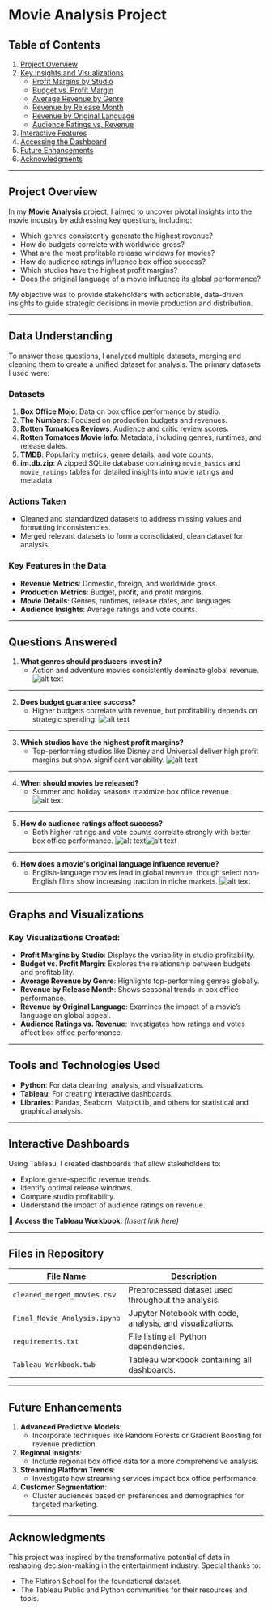 
# **Movie Analysis Project**

## **Table of Contents**
1. [Project Overview](#project-overview)  
2. [Key Insights and Visualizations](#key-insights-and-visualizations)  
   - [Profit Margins by Studio](#profit-margins-by-studio)  
   - [Budget vs. Profit Margin](#budget-vs-profit-margin)  
   - [Average Revenue by Genre](#average-revenue-by-genre)  
   - [Revenue by Release Month](#revenue-by-release-month)  
   - [Revenue by Original Language](#revenue-by-original-language)  
   - [Audience Ratings vs. Revenue](#audience-ratings-vs-revenue)  
3. [Interactive Features](#interactive-features)  
4. [Accessing the Dashboard](#accessing-the-dashboard)  
5. [Future Enhancements](#future-enhancements)  
6. [Acknowledgments](#acknowledgments)  

---


## **Project Overview**
In my **Movie Analysis** project, I aimed to uncover pivotal insights into the movie industry by addressing key questions, including:

- Which genres consistently generate the highest revenue?
- How do budgets correlate with worldwide gross?
- What are the most profitable release windows for movies?
- How do audience ratings influence box office success?
- Which studios have the highest profit margins?
- Does the original language of a movie influence its global performance?

My objective was to provide stakeholders with actionable, data-driven insights to guide strategic decisions in movie production and distribution.

---

## **Data Understanding**
To answer these questions, I analyzed multiple datasets, merging and cleaning them to create a unified dataset for analysis. The primary datasets I used were:

### **Datasets**
1. **Box Office Mojo**: Data on box office performance by studio.
2. **The Numbers**: Focused on production budgets and revenues.
3. **Rotten Tomatoes Reviews**: Audience and critic review scores.
4. **Rotten Tomatoes Movie Info**: Metadata, including genres, runtimes, and release dates.
5. **TMDB**: Popularity metrics, genre details, and vote counts.
6. **im.db.zip**: A zipped SQLite database containing `movie_basics` and `movie_ratings` tables for detailed insights into movie ratings and metadata.

### **Actions Taken**
- Cleaned and standardized datasets to address missing values and formatting inconsistencies.
- Merged relevant datasets to form a consolidated, clean dataset for analysis.

### **Key Features in the Data**
- **Revenue Metrics**: Domestic, foreign, and worldwide gross.
- **Production Metrics**: Budget, profit, and profit margins.
- **Movie Details**: Genres, runtimes, release dates, and languages.
- **Audience Insights**: Average ratings and vote counts.

---

## **Questions Answered**
1. **What genres should producers invest in?**
   - Action and adventure movies consistently dominate global revenue.
![alt text](c5b801a3-7044-4f40-9e94-cb82ec99f003.png)
---
2. **Does budget guarantee success?**
   - Higher budgets correlate with revenue, but profitability depends on strategic spending.
![alt text](65759c0a-06f6-46a1-9fee-f5ae4b467fb7.png)
---
3. **Which studios have the highest profit margins?**
   - Top-performing studios like Disney and Universal deliver high profit margins but show significant variability.
![alt text](a38be226-eb14-497c-9008-920174b76873.png)
---
4. **When should movies be released?**
   - Summer and holiday seasons maximize box office revenue.
![alt text](b2bf37e2-1d14-43ae-9fca-50083b97cf30.png)
---
5. **How do audience ratings affect success?**
   - Both higher ratings and vote counts correlate strongly with better box office performance.
![alt text](690f6454-e7ee-4021-9261-b7ec78131d8c.png)![alt text](5b3ebc33-fafd-4070-aa09-ae54e78f49a4.png)
---
6. **How does a movie's original language influence revenue?**
   - English-language movies lead in global revenue, though select non-English films show increasing traction in niche markets.
![alt text](f8af2906-20ca-465f-89ca-1ee1967cb97f.png)
---

## **Graphs and Visualizations**
### Key Visualizations Created:
- **Profit Margins by Studio**: Displays the variability in studio profitability.
- **Budget vs. Profit Margin**: Explores the relationship between budgets and profitability.
- **Average Revenue by Genre**: Highlights top-performing genres globally.
- **Revenue by Release Month**: Shows seasonal trends in box office performance.
- **Revenue by Original Language**: Examines the impact of a movie’s language on global appeal.
- **Audience Ratings vs. Revenue**: Investigates how ratings and votes affect box office performance.

---

## **Tools and Technologies Used**
- **Python**: For data cleaning, analysis, and visualizations.
- **Tableau**: For creating interactive dashboards.
- **Libraries**: Pandas, Seaborn, Matplotlib, and others for statistical and graphical analysis.

---

## **Interactive Dashboards**
Using Tableau, I created dashboards that allow stakeholders to:
- Explore genre-specific revenue trends.
- Identify optimal release windows.
- Compare studio profitability.
- Understand the impact of audience ratings on revenue.

📂 **Access the Tableau Workbook**: *(Insert link here)*

---

## **Files in Repository**
| **File Name**             | **Description**                                      |
|---------------------------|----------------------------------------------------|
| `cleaned_merged_movies.csv` | Preprocessed dataset used throughout the analysis. |
| `Final_Movie_Analysis.ipynb` | Jupyter Notebook with code, analysis, and visualizations. |
| `requirements.txt`        | File listing all Python dependencies.             |
| `Tableau_Workbook.twb`    | Tableau workbook containing all dashboards.        |

---

## **Future Enhancements**
1. **Advanced Predictive Models**:
   - Incorporate techniques like Random Forests or Gradient Boosting for revenue prediction.
2. **Regional Insights**:
   - Include regional box office data for a more comprehensive analysis.
3. **Streaming Platform Trends**:
   - Investigate how streaming services impact box office performance.
4. **Customer Segmentation**:
   - Cluster audiences based on preferences and demographics for targeted marketing.

---

## **Acknowledgments**
This project was inspired by the transformative potential of data in reshaping decision-making in the entertainment industry. Special thanks to:
- The Flatiron School for the foundational dataset.
- The Tableau Public and Python communities for their resources and tools.
```
